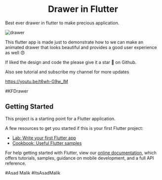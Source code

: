 <h1 align="center">Drawer in Flutter</h1>

Best ever drawer in flutter to make precious application.

![drawer](https://user-images.githubusercontent.com/36697784/108592442-b50d5700-738f-11eb-82d2-ec24a8a0026a.png)

This flutter app is made just to demonstrate how to we can make an animated drawer that looks beautiful and provides a good user experience as well 😍

If liked the design and code the please give it a star 🌟 on Github.

Also see tutorial and subscribe my channel for more updates 

https://youtu.be/t6wh-G9w_lM


#KFDrawer 

## Getting Started

This project is a starting point for a Flutter application.

A few resources to get you started if this is your first Flutter project:

- [Lab: Write your first Flutter app](https://flutter.dev/docs/get-started/codelab)
- [Cookbook: Useful Flutter samples](https://flutter.dev/docs/cookbook)

For help getting started with Flutter, view our
[online documentation](https://flutter.dev/docs), which offers tutorials,
samples, guidance on mobile development, and a full API reference.

#Asad Malik
#ItsAsadMalik
